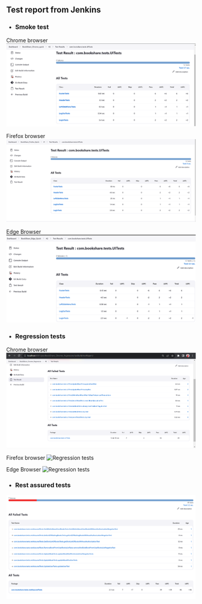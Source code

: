 ## Test report from Jenkins

- ### Smoke test

Chrome browser
  ![Quick tests](../images/Quick_tests.png)

Firefox browser
  ![Quick tests](../images/Quick_Tests_Firefox.png)

Edge Browser
  ![Quick tests](../images/Quick_tests_Edge.png)

- ### Regression tests

Chrome browser
  ![Regression tests](../images/regression_tests.png)

Firefox browser
  ![Regression tests](../)

Edge Browser
  ![Regression tests](../)

- ### Rest assured tests

![Rest assured tests](../images/Rest_assured_tests.png)